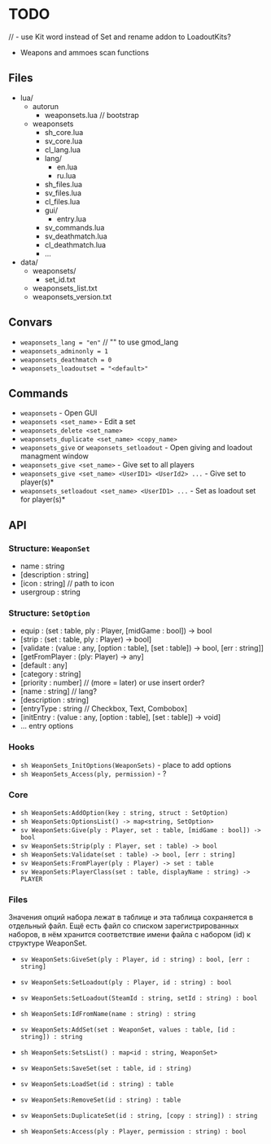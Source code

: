  TODO
======
// - use Kit word instead of Set and rename addon to LoadoutKits?
- Weapons and ammoes scan functions

 Files
-------

- lua/
  - autorun
    - weaponsets.lua // bootstrap
  - weaponsets
    - sh_core.lua
    - sv_core.lua
    - cl_lang.lua
    - lang/
      - en.lua
      - ru.lua
    - sh_files.lua
    - sv_files.lua
    - cl_files.lua
    - gui/
      - entry.lua
    - sv_commands.lua
    - sv_deathmatch.lua
    - cl_deathmatch.lua
    - ...
- data/
  - weaponsets/
    - set_id.txt
  - weaponsets_list.txt
  - weaponsets_version.txt

 Convars
---------
- `weaponsets_lang = "en"` // "" to use gmod_lang
- `weaponsets_adminonly = 1`
- `weaponsets_deathmatch = 0`
- `weaponsets_loadoutset = "<default>"`

 Commands
----------
- `weaponsets` - Open GUI
- `weaponsets <set_name>` - Edit a set
- `weaponsets_delete <set_name>`
- `weaponsets_duplicate <set_name> <copy_name>`
- `weaponsets_give` or `weaponsets_setloadout` - Open giving and loadout managment window
- `weaponsets_give <set_name>` - Give set to all players
- `weaponsets_give <set_name> <UserID1> <UserId2> ...` - Give set to player(s)*
- `weaponsets_setloadout <set_name> <UserID1> ...` - Set as loadout set for player(s)*

 API
-----

### Structure: `WeaponSet`
- name : string
- [description : string]
- [icon : string] // path to icon
- usergroup : string

### Structure: `SetOption`
- equip : (set : table, ply : Player, [midGame : bool]) -> bool
- [strip : (set : table, ply : Player) -> bool]
- [validate : (value : any, [option : table], [set : table]) -> bool, [err : string]]
- [getFromPlayer : (ply: Player) -> any]
- [default : any]
- [category : string]
- [priority : number] // (more = later) or use insert order? 
- [name : string] // lang?
- [description : string]
- [entryType : string // Checkbox, Text, Combobox]
- [initEntry : (value : any, [option : table], [set : table]) -> void]
- ... entry options

### Hooks
- `sh WeaponSets_InitOptions(WeaponSets)` - place to add options
- `sh WeaponSets_Access(ply, permission)` - ?

### Core
- `sh WeaponSets:AddOption(key : string, struct : SetOption)`
- `sh WeaponSets:OptionsList() -> map<string, SetOption>`
- `sv WeaponSets:Give(ply : Player, set : table, [midGame : bool]) -> bool`
- `sv WeaponSets:Strip(ply : Player, set : table) -> bool`
- `sh WeaponSets:Validate(set : table) -> bool, [err : string]`
- `sv WeaponSets:FromPlayer(ply : Player) -> set : table`
- `sv WeaponSets:PlayerClass(set : table, displayName : string) -> PLAYER`

### Files
Значения опций набора лежат в таблице и эта таблица сохраняется в отдельный файл.
Ещё есть файл со списком зарегистрированных наборов, в нём хранится соответствие имени файла с набором (id) к структуре WeaponSet.
- `sv WeaponSets:GiveSet(ply : Player, id : string) : bool, [err : string]`
- `sv WeaponSets:SetLoadout(ply : Player, id : string) : bool`
- `sv WeaponSets:SetLoadout(SteamId : string, setId : string) : bool`

- `sh WeaponSets:IdFromName(name : string) : string`
- `sv WeaponSets:AddSet(set : WeaponSet, values : table, [id : string]) : string`
- `sh WeaponSets:SetsList() : map<id : string, WeaponSet>`
- `sv WeaponSets:SaveSet(set : table, id : string)`
- `sv WeaponSets:LoadSet(id : string) : table`
- `sv WeaponSets:RemoveSet(id : string) : table`
- `sv WeaponSets:DuplicateSet(id : string, [copy : string]) : string`

- `sh WeaponSets:Access(ply : Player, permission : string) : bool`
